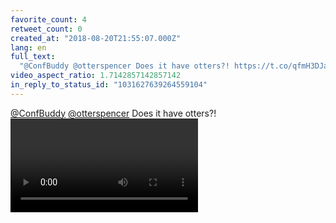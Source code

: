 ```yaml
---
favorite_count: 4
retweet_count: 0
created_at: "2018-08-20T21:55:07.000Z"
lang: en
full_text:
  "@ConfBuddy @otterspencer Does it have otters?! https://t.co/qfmH3DJaDZ"
video_aspect_ratio: 1.7142857142857142
in_reply_to_status_id: "1031627639264559104"
---
```


[@ConfBuddy](https://twitter.com/ConfBuddy)
[@otterspencer](https://twitter.com/otterspencer) Does it have otters?!
![Embedded Video](https://twitter-media-coderbyheart.s3.eu-north-1.amazonaws.com/1031660928134197248-DlEyIhMXoAA6Em3.mp4)
